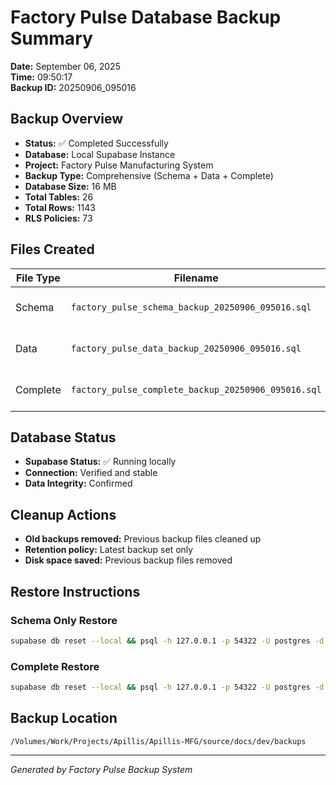 # Factory Pulse Database Backup Summary
**Date:** September 06, 2025  
**Time:** 09:50:17  
**Backup ID:** 20250906_095016

## Backup Overview
- **Status:** ✅ Completed Successfully
- **Database:** Local Supabase Instance
- **Project:** Factory Pulse Manufacturing System
- **Backup Type:** Comprehensive (Schema + Data + Complete)
- **Database Size:**  16 MB
- **Total Tables:**     26
- **Total Rows:**        1143
- **RLS Policies:**     73

## Files Created
| File Type | Filename | Size | Description |
| --------- | -------- | ---- | ----------- |
| Schema | `factory_pulse_schema_backup_20250906_095016.sql` | 160K | Database structure only |
| Data | `factory_pulse_data_backup_20250906_095016.sql` | 1.2M | Data content only |
| Complete | `factory_pulse_complete_backup_20250906_095016.sql` | 160K | Full database backup |

## Database Status
- **Supabase Status:** ✅ Running locally
- **Connection:** Verified and stable
- **Data Integrity:** Confirmed

## Cleanup Actions
- **Old backups removed:** Previous backup files cleaned up
- **Retention policy:** Latest backup set only
- **Disk space saved:** Previous backup files removed

## Restore Instructions

### Schema Only Restore
```bash
supabase db reset --local && psql -h 127.0.0.1 -p 54322 -U postgres -d postgres < /Volumes/Work/Projects/Apillis/Apillis-MFG/source/docs/dev/backups/factory_pulse_schema_backup_20250906_095016.sql
```

### Complete Restore
```bash
supabase db reset --local && psql -h 127.0.0.1 -p 54322 -U postgres -d postgres < /Volumes/Work/Projects/Apillis/Apillis-MFG/source/docs/dev/backups/factory_pulse_complete_backup_20250906_095016.sql
```

## Backup Location
```
/Volumes/Work/Projects/Apillis/Apillis-MFG/source/docs/dev/backups
```

---
*Generated by Factory Pulse Backup System*
